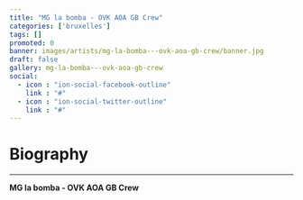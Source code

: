 ```yaml
---
title: "MG la bomba - OVK AOA GB Crew"
categories: ['bruxelles']
tags: []
promoted: 0
banner: images/artists/mg-la-bomba---ovk-aoa-gb-crew/banner.jpg
draft: false
gallery: mg-la-bomba---ovk-aoa-gb-crew
social:
  - icon : "ion-social-facebook-outline"
    link : "#"
  - icon : "ion-social-twitter-outline"
    link : "#"
---
```


# Biography
---

**MG la bomba - OVK AOA GB Crew**
